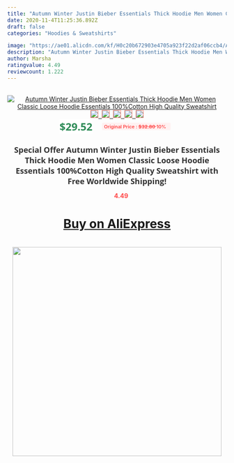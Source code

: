 ```yaml
---
title: "Autumn Winter Justin Bieber Essentials Thick Hoodie Men Women Classic Loose Hoodie Essentials 100%Cotton High Quality Sweatshirt"
date: 2020-11-4T11:25:36.892Z
draft: false
categories: "Hoodies & Sweatshirts"

image: "https://ae01.alicdn.com/kf/H0c20b672903e4705a923f22d2af06ccb4/Autumn-Winter-Justin-Bieber-Essentials-Thick-Hoodie-Men-Women-Classic-Loose-Hoodie-Essentials-100-Cotton-High.jpg"
description: "Autumn Winter Justin Bieber Essentials Thick Hoodie Men Women Classic Loose Hoodie Essentials 100%Cotton High Quality Sweatshirt"
author: Marsha
ratingvalue: 4.49
reviewcount: 1.222
---
```

<br>
<div style="text-align: center;">
<a href="https://s.click.aliexpress.com/e/_AnB7up" target="_blank" rel="nofollow noopener noreferrer"><img alt="Autumn Winter Justin Bieber Essentials Thick Hoodie Men Women Classic Loose Hoodie Essentials 100%Cotton High Quality Sweatshirt" class="magnifier-image" src="https://ae01.alicdn.com/kf/H0c20b672903e4705a923f22d2af06ccb4/Autumn-Winter-Justin-Bieber-Essentials-Thick-Hoodie-Men-Women-Classic-Loose-Hoodie-Essentials-100-Cotton-High.jpg_640x640.jpg">
<br>
<img style="border:1px solid salmon" src="https://ae01.alicdn.com/kf/H0c20b672903e4705a923f22d2af06ccb4/Autumn-Winter-Justin-Bieber-Essentials-Thick-Hoodie-Men-Women-Classic-Loose-Hoodie-Essentials-100-Cotton-High.jpg_120x120.jpg">&nbsp;&nbsp;<img style="border:1px solid salmon" src="https://ae01.alicdn.com/kf/H33283d32bc1244969d1eff03645e136fZ/Autumn-Winter-Justin-Bieber-Essentials-Thick-Hoodie-Men-Women-Classic-Loose-Hoodie-Essentials-100-Cotton-High.jpg_120x120.jpg">&nbsp;&nbsp;<img style="border:1px solid salmon" src="https://ae01.alicdn.com/kf/Hdf0fb440933c4a33a18a163e93548807N/Autumn-Winter-Justin-Bieber-Essentials-Thick-Hoodie-Men-Women-Classic-Loose-Hoodie-Essentials-100-Cotton-High.jpg_120x120.jpg">&nbsp;&nbsp;<img style="border:1px solid salmon" src="https://ae01.alicdn.com/kf/H8d66770969034fa9a3bcd3e48a574211U/Autumn-Winter-Justin-Bieber-Essentials-Thick-Hoodie-Men-Women-Classic-Loose-Hoodie-Essentials-100-Cotton-High.jpg_120x120.jpg">&nbsp;&nbsp;<img style="border:1px solid salmon" src="https://ae01.alicdn.com/kf/Hcc5ec21c2e5541be8d3dde0dd852226aJ/Autumn-Winter-Justin-Bieber-Essentials-Thick-Hoodie-Men-Women-Classic-Loose-Hoodie-Essentials-100-Cotton-High.jpg_120x120.jpg"></a></div><br0>
<div style="text-align: center;"><span style="background-color: white; border: 0px; box-sizing: border-box; color: seagreen; display: inline-block; font-family: &quot;open sans&quot; , &quot;arial&quot; , &quot;helvetica&quot; , sans-serif , &quot;heiti&quot;; font-size: 24px; font-stretch: inherit; font-weight: 700; line-height: inherit; margin: 0px 10px 0px 0px; padding: 0px; vertical-align: middle;">$29.52 </span>
<span style="background: rgb(255 , 241 , 241); border-radius: 3px; border: 0px; box-sizing: border-box; color: #ff4747; display: inline-block; font-family: inherit; font-size: 12px; font-stretch: inherit; font-style: inherit; font-variant: inherit; font-weight: 600; line-height: inherit; margin: 0px; padding: 2px 5px; transform: scale(0.9); vertical-align: middle;">Original Price : <b style="text-decoration: line-through;">$32.80 </b> 10%&nbsp;&nbsp;</span></div>
<h1 style="color: #333333; display: inline-block; font-family: &quot;open sans&quot; , &quot;arial&quot; , &quot;helvetica&quot; , sans-serif , &quot;heiti&quot;; font-size: 18px; font-stretch: inherit; font-weight: 700; text-align: center;">Special Offer Autumn Winter Justin Bieber Essentials Thick Hoodie Men Women Classic Loose Hoodie Essentials 100%Cotton High Quality Sweatshirt with Free Worldwide Shipping!</h1>
<div style="color: #ff4747; text-align: center;">
<img src="https://4.bp.blogspot.com/-M0ZcTcb-5uY/XleCXlxnR4I/AAAAAAAAAEc/OrjgMkXV1oMQFaCRZj5HQwOCBcu3w1FegCPcBGAYYCw/s1600/star.png" style="height: 15px;">&nbsp;<b>4.49</b></div>
<div class="button_cont" align="center"><a class="buynow_a" href="https://s.click.aliexpress.com/e/_AnB7up" target="_blank" rel="nofollow noopener noreferrer"><H1>Buy on AliExpress</H1></a></div><br>
<div class="separator" style="clear: both; text-align: center;">
<img src="https://lh3.googleusercontent.com/-pTy5HemUv9M/XlePHvY0dAI/AAAAAAAAAE4/0nX5iRUoIWY8eMW9Dpxeirr157OZliDIgCLcBGAsYHQ/s1600/badge.gif" width="480">
</div>
